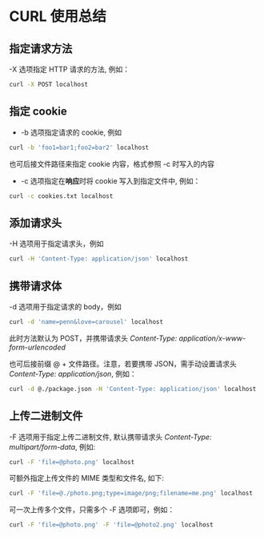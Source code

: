 # CURL 使用总结

## 指定请求方法

-X 选项指定 HTTP 请求的方法, 例如：

```bash
curl -X POST localhost
```

## 指定 cookie

- -b 选项指定请求的 cookie, 例如

```bash
curl -b 'foo1=bar1;foo2=bar2' localhost
```

也可后接文件路径来指定 cookie 内容，格式参照 -c 时写入的内容

- -c 选项指定在**响应**时将 cookie 写入到指定文件中, 例如：

```bash
curl -c cookies.txt localhost
```

## 添加请求头

-H 选项用于指定请求头，例如

```bash
curl -H 'Content-Type: application/json' localhost
```

## 携带请求体

-d 选项用于指定请求的 body，例如

```bash
curl -d 'name=penn&love=carousel' localhost
```

此时方法默认为 POST，并携带请求头 _Content-Type: application/x-www-form-urlencoded_

也可后接前缀 @ + 文件路径。注意，若要携带 JSON，需手动设置请求头 _Content-Type: application/json_, 例如：

```bash
curl -d @./package.json -H 'Content-Type: application/json' localhost
```

## 上传二进制文件

-F 选项用于指定上传二进制文件, 默认携带请求头 _Content-Type: multipart/form-data_, 例如:

```bash
curl -F 'file=@photo.png' localhost
```

可额外指定上传文件的 MIME 类型和文件名, 如下:

```bash
curl -F 'file=@./photo.png;type=image/png;filename=me.png' localhost
```

可一次上传多个文件，只需多个 -F 选项即可，例如：

```bash
curl -F 'file=@photo.png' -F 'file=@photo2.png' localhost
```
